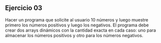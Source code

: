 ## Ejercicio 03
Hacer un programa que solicite al usuario 10 números y luego muestre primero los números positivos y luego los negativos.
El programa debe crear dos arrays dinámicos con la cantidad exacta en cada caso: uno para almacenar los números positivos y otro para los números negativos. 
